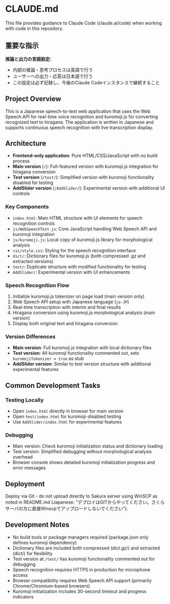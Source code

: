 # CLAUDE.md

This file provides guidance to Claude Code (claude.ai/code) when working with code in this repository.

## 重要な指示

**推論と出力の言語設定:**
- 内部の推論・思考プロセスは英語で行う
- ユーザーへの出力・応答は日本語で行う
- この設定は必ず記録し、今後のClaude Codeインスタンスで継続すること

## Project Overview

This is a Japanese speech-to-text web application that uses the Web Speech API for real-time voice recognition and kuromoji.js for converting recognized text to hiragana. The application is written in Japanese and supports continuous speech recognition with live transcription display.

## Architecture

- **Frontend-only application**: Pure HTML/CSS/JavaScript with no build process
- **Main version** (`/`): Full-featured version with kuromoji.js integration for hiragana conversion
- **Test version** (`/test/`): Simplified version with kuromoji functionality disabled for testing
- **AddSlider version** (`/AddSlider/`): Experimental version with additional UI controls

### Key Components

- `index.html`: Main HTML structure with UI elements for speech recognition controls
- `js/WebSpeechTest.js`: Core JavaScript handling Web Speech API and kuromoji integration
- `js/kuromoji.js`: Local copy of kuromoji.js library for morphological analysis
- `css/style.css`: Styling for the speech recognition interface
- `dict/`: Dictionary files for kuromoji.js (both compressed .gz and extracted versions)
- `test/`: Duplicate structure with modified functionality for testing
- `AddSlider/`: Experimental version with UI enhancements

### Speech Recognition Flow

1. Initialize kuromoji.js tokenizer on page load (main version only)
2. Web Speech API setup with Japanese language (`ja-JP`)
3. Real-time transcription with interim and final results
4. Hiragana conversion using kuromoji.js morphological analysis (main version)
5. Display both original text and hiragana conversion

### Version Differences

- **Main version**: Full kuromoji.js integration with local dictionary files
- **Test version**: All kuromoji functionality commented out, sets `kuromojiTokenizer = true` as stub
- **AddSlider version**: Similar to test version structure with additional experimental features

## Common Development Tasks

### Testing Locally
- Open `index.html` directly in browser for main version
- Open `test/index.html` for kuromoji-disabled testing
- Use `AddSlider/index.html` for experimental features

### Debugging
- Main version: Check kuromoji initialization status and dictionary loading
- Test version: Simplified debugging without morphological analysis overhead
- Browser console shows detailed kuromoji initialization progress and error messages

## Deployment

Deploy via Git - do not upload directly to Sakura server using WinSCP as noted in README.md (Japanese: "デプロイはGITからやってください。さくらサーバの方に直接Winscpでアップロードしないでください").

## Development Notes

- No build tools or package managers required (package.json only defines kuromoji dependency)
- Dictionary files are included both compressed (dict.gz/) and extracted (dict/) for flexibility
- Test version at `/test/` has kuromoji functionality commented out for debugging
- Speech recognition requires HTTPS in production for microphone access
- Browser compatibility requires Web Speech API support (primarily Chrome/Chromium-based browsers)
- Kuromoji initialization includes 30-second timeout and progress indicators